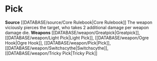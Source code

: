 ﻿---
id: '10'
name: Pick
rarity: Common
rus_type_level: null
source: '[[DATABASE/source/Core Rulebook|Core Rulebook]]'
trait: null
type: Weapon Critical Specialization

---
# Pick

**Source** [[DATABASE/source/Core Rulebook|Core Rulebook]] 
The weapon viciously pierces the target, who takes 2 additional damage per weapon damage die.
**Weapons** [[DATABASE/weapon/Greatpick|Greatpick]], [[DATABASE/weapon/Light Pick|Light Pick]], [[DATABASE/weapon/Ogre Hook|Ogre Hook]], [[DATABASE/weapon/Pick|Pick]], [[DATABASE/weapon/Switchscythe|Switchscythe]], [[DATABASE/weapon/Tricky Pick|Tricky Pick]]